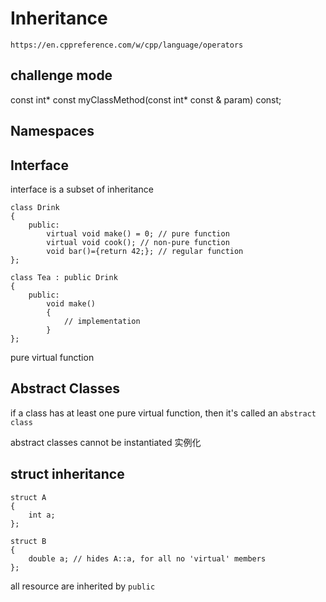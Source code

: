 # Inheritance

`https://en.cppreference.com/w/cpp/language/operators`

## challenge mode

const int* const myClassMethod(const int* const & param) const;

## Namespaces

## Interface 

interface is a subset of inheritance

```
class Drink
{
    public:
        virtual void make() = 0; // pure function
        virtual void cook(); // non-pure function
        void bar()={return 42;}; // regular function
};

class Tea : public Drink
{
    public:
        void make()
        {
            // implementation
        }
};
```

pure virtual function

## Abstract Classes

if a class has at least one pure virtual function,
then it's called an `abstract class`

abstract classes cannot be instantiated 实例化

## struct inheritance

```
struct A
{
    int a;
};

struct B
{
    double a; // hides A::a, for all no 'virtual' members
};
```

all resource are inherited by `public`
